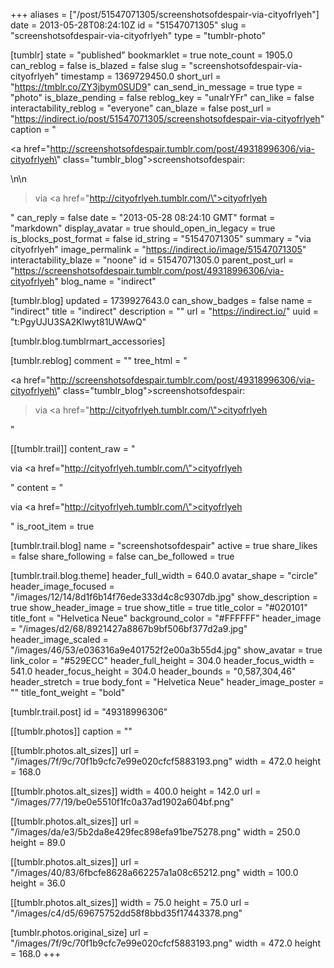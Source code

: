 +++
aliases = ["/post/51547071305/screenshotsofdespair-via-cityofrlyeh"]
date = 2013-05-28T08:24:10Z
id = "51547071305"
slug = "screenshotsofdespair-via-cityofrlyeh"
type = "tumblr-photo"

[tumblr]
state = "published"
bookmarklet = true
note_count = 1905.0
can_reblog = false
is_blazed = false
slug = "screenshotsofdespair-via-cityofrlyeh"
timestamp = 1369729450.0
short_url = "https://tmblr.co/ZY3jbym0SUD9"
can_send_in_message = true
type = "photo"
is_blaze_pending = false
reblog_key = "unalrYFr"
can_like = false
interactability_reblog = "everyone"
can_blaze = false
post_url = "https://indirect.io/post/51547071305/screenshotsofdespair-via-cityofrlyeh"
caption = "<p><a href=\"http://screenshotsofdespair.tumblr.com/post/49318996306/via-cityofrlyeh\" class=\"tumblr_blog\">screenshotsofdespair</a>:</p>\n\n<blockquote><p>via <a href=\"http://cityofrlyeh.tumblr.com/\">cityofrlyeh</a></p></blockquote>"
can_reply = false
date = "2013-05-28 08:24:10 GMT"
format = "markdown"
display_avatar = true
should_open_in_legacy = true
is_blocks_post_format = false
id_string = "51547071305"
summary = "via cityofrlyeh"
image_permalink = "https://indirect.io/image/51547071305"
interactability_blaze = "noone"
id = 51547071305.0
parent_post_url = "https://screenshotsofdespair.tumblr.com/post/49318996306/via-cityofrlyeh"
blog_name = "indirect"

[tumblr.blog]
updated = 1739927643.0
can_show_badges = false
name = "indirect"
title = "indirect"
description = ""
url = "https://indirect.io/"
uuid = "t:PgyUJU3SA2Klwyt81UWAwQ"

[tumblr.blog.tumblrmart_accessories]

[tumblr.reblog]
comment = ""
tree_html = "<p><a href=\"http://screenshotsofdespair.tumblr.com/post/49318996306/via-cityofrlyeh\" class=\"tumblr_blog\">screenshotsofdespair</a>:</p><blockquote><p>via <a href=\"http://cityofrlyeh.tumblr.com/\">cityofrlyeh</a></p></blockquote>"

[[tumblr.trail]]
content_raw = "<p>via <a href=\"http://cityofrlyeh.tumblr.com/\">cityofrlyeh</a></p>"
content = "<p>via <a href=\"http://cityofrlyeh.tumblr.com/\">cityofrlyeh</a></p>"
is_root_item = true

[tumblr.trail.blog]
name = "screenshotsofdespair"
active = true
share_likes = false
share_following = false
can_be_followed = true

[tumblr.trail.blog.theme]
header_full_width = 640.0
avatar_shape = "circle"
header_image_focused = "/images/12/14/8d1f6b14f76ede333d4c8c9307db.jpg"
show_description = true
show_header_image = true
show_title = true
title_color = "#020101"
title_font = "Helvetica Neue"
background_color = "#FFFFFF"
header_image = "/images/d2/68/8921427a8867b9bf506bf377d2a9.jpg"
header_image_scaled = "/images/46/53/e036316a9e401752f2e00a3b55d4.jpg"
show_avatar = true
link_color = "#529ECC"
header_full_height = 304.0
header_focus_width = 541.0
header_focus_height = 304.0
header_bounds = "0,587,304,46"
header_stretch = true
body_font = "Helvetica Neue"
header_image_poster = ""
title_font_weight = "bold"

[tumblr.trail.post]
id = "49318996306"

[[tumblr.photos]]
caption = ""

[[tumblr.photos.alt_sizes]]
url = "/images/7f/9c/70f1b9cfc7e99e020cfcf5883193.png"
width = 472.0
height = 168.0

[[tumblr.photos.alt_sizes]]
width = 400.0
height = 142.0
url = "/images/77/19/be0e5510f1fc0a37ad1902a604bf.png"

[[tumblr.photos.alt_sizes]]
url = "/images/da/e3/5b2da8e429fec898efa91be75278.png"
width = 250.0
height = 89.0

[[tumblr.photos.alt_sizes]]
url = "/images/40/83/6fbcfe8628a662257a1a08c65212.png"
width = 100.0
height = 36.0

[[tumblr.photos.alt_sizes]]
width = 75.0
height = 75.0
url = "/images/c4/d5/69675752dd58f8bbd35f17443378.png"

[tumblr.photos.original_size]
url = "/images/7f/9c/70f1b9cfc7e99e020cfcf5883193.png"
width = 472.0
height = 168.0
+++
